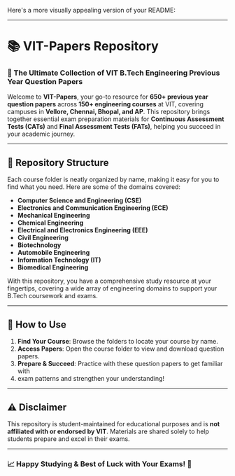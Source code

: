 Here's a more visually appealing version of your README:

---

# 📚 VIT-Papers Repository  

### 🏫 The Ultimate Collection of VIT B.Tech Engineering Previous Year Question Papers

Welcome to **VIT-Papers**, your go-to resource for **650+ previous year question papers** 
across **150+ engineering courses** at VIT, covering campuses in **Vellore, Chennai, Bhopal, and AP**.
This repository brings together essential exam preparation materials for **Continuous Assessment Tests (CATs)**
and **Final Assessment Tests (FATs)**, helping you succeed in your academic journey.

---

## 📂 Repository Structure  

Each course folder is neatly organized by name, making it easy for you to find what you
need. Here are some of the domains covered:

- **Computer Science and Engineering (CSE)**
- **Electronics and Communication Engineering (ECE)**
- **Mechanical Engineering**
- **Chemical Engineering**
- **Electrical and Electronics Engineering (EEE)**
- **Civil Engineering**
- **Biotechnology**
- **Automobile Engineering**
- **Information Technology (IT)**
- **Biomedical Engineering**

With this repository, you have a comprehensive study resource at your fingertips, covering
a wide array of engineering domains to support your B.Tech coursework and exams.

---

## 📖 How to Use

1. **Find Your Course**: Browse the folders to locate your course by name.
2. **Access Papers**: Open the course folder to view and download question papers.
3. **Prepare & Succeed**: Practice with these question papers to get familiar with
4.  exam patterns and strengthen your understanding!

---

## ⚠️ Disclaimer

This repository is student-maintained for educational purposes and is **not affiliated with or endorsed by VIT**.
Materials are shared solely to help students prepare and excel in their exams.

---

### 📈 Happy Studying & Best of Luck with Your Exams! 🎉
